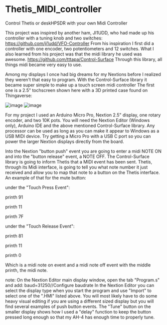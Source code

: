 # Thetis_MIDI_controller
Control Thetis or deskHPSDR with your own Midi Controller

This project was inspired by another ham, JI1UDD, who had made up his controller with a tuning knob and two switches:
https://github.com/ji1udd/VFO-Controller
From his inspiration I first did a controller with one encoder, two potentiometers and 12 switches. 
What I also learned from his project was that the midi library he used was awesome. https://github.com/tttapa/Control-Surface
Through this library, all things midi became very easy to use.

Among my displays I once had big dreams for my Nextions before I realized they weren't that easy to program. With the Control-Surface library it became super simple to make up a touch screen midi controller
The first one is a 2.5" tochscreen shown here with a 3D printed case found on Thingaverse:

![image](https://github.com/user-attachments/assets/633e06d2-1708-4142-8cc8-09cb2b221b51)
![image](https://github.com/user-attachments/assets/7d6dc8c3-49a5-467d-95a8-bd4e4d9854d2)

For my project I used an Arduino Micro Pro, Nextion 2.5" display, one rotary encoder, and two 10K pots.
You will need the Nextion Editor (Windows only), Arduino IDE and the above mentioned Control-Surface library.
Any processor can be used as long as you can make it appear to Windows as a USB MIDI device. Try getting a Micro Pro with a USB C port so you can power the larger Nextion displays directly from the board.

Into the Nextion "button push" event you are going to enter a midi NOTE ON and into the "button release" event, a NOTE OFF.
The Control-Surface library is going to inform Thetis that a MIDI event has been sent. Thetis, through its Midi interface, is going to tell you what note number it just received and allow you to map that note to a button on the Thetis interface.
An example of that for the mute button:

under the "Touch Press Event": 

printh 91

printh 11

printh 7F


under the "Touch Release Event":

printh 81

printh 11

printh 0

Which is a midi note on event and a midi note off event with the middle printh, the midi note.

note: On the Nextion Editor main display window, open the tab "Program.s" and add: baud=31250//Configure baudrate
In the Nextion Editor you can select the display type when you start the program and use "Import" to select one of the ".HMI" listed above. You will most likely have to do some heavy visual editing if you are using a different sized display but you will find several examples of push button events. The "Tune" button on the smaller display shows how I used a "delay" function to keep the button pressed long enough so that my AH-4 has enough time to properly tune.

